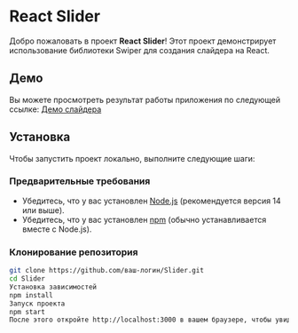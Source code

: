 # React Slider

Добро пожаловать в проект **React Slider**! Этот проект демонстрирует использование библиотеки Swiper для создания слайдера на React.

## Демо

Вы можете просмотреть результат работы приложения по следующей ссылке: [Демо слайдера](https://wintriplains453.github.io/Slider/)

## Установка

Чтобы запустить проект локально, выполните следующие шаги:

### Предварительные требования

- Убедитесь, что у вас установлен [Node.js](https://nodejs.org/) (рекомендуется версия 14 или выше).
- Убедитесь, что у вас установлен [npm](https://www.npmjs.com/) (обычно устанавливается вместе с Node.js).

### Клонирование репозитория

```bash
git clone https://github.com/ваш-логин/Slider.git
cd Slider
Установка зависимостей
npm install
Запуск проекта
npm start
После этого откройте http://localhost:3000 в вашем браузере, чтобы увидеть приложение в действии.
```
